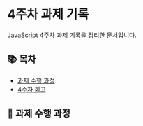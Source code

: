 # 4주차 과제 기록
JavaScript 4주차 과제 기록을 정리한 문서입니다.

## 📚 목차
- [과제 수행 과정](#-과제-수행-과정)
- [4주차 회고](#-4주차-회고)

## 📝 과제 수행 과정